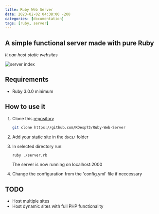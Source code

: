 ```yaml
---
title: Ruby Web Server
date: 2023-02-02 04:38:00 -200
categories: [documentation] 
tags: [ruby, server]
---
```


## A simple functional server made with pure Ruby

*It can host static websites*

![server index](https://user-images.githubusercontent.com/63654361/216193983-89083007-d1aa-44f4-b711-60ef24be02ec.png)

## Requirements

* Ruby 3.0.0 minimum

## How to use it

1. Clone this [repository](https://github.com/KDesp73/Ruby-Web-Server)

    ```bash
    git clone https://github.com/KDesp73/Ruby-Web-Server
    ```  

2. Add your static site in the `docs/` folder

3. In selected directory run: 

    ```bash
    ruby ./server.rb
    ```  

    The server is now running on localhost:2000

4. Change the configuration from the 'config.yml' file if neccessary

## TODO

* Host multiple sites
* Host dynamic sites with full PHP functionality